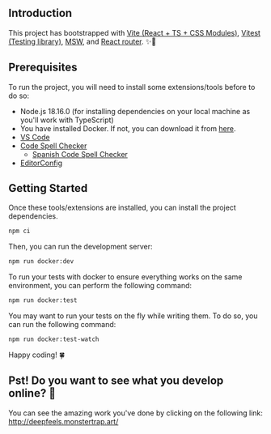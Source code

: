 ## Introduction
This project has bootstrapped with [Vite (React + TS + CSS Modules)](https://vitejs.dev/guide/features.html), [Vitest (Testing library)](https://vitest.dev), [MSW](https://mswjs.io), and [React router](https://reactrouter.com/en/main). :sparkles::purple_heart:

## Prerequisites
To run the project, you will need to install some extensions/tools before to do so:
- Node.js 18.16.0 (for installing dependencies on your local machine as you'll work with TypeScript)
- You have installed Docker. If not, you can download it from [here](https://www.docker.com/products/docker-desktop).
- [VS Code](https://code.visualstudio.com/download)
- [Code Spell Checker](https://marketplace.visualstudio.com/items?itemName=streetsidesoftware.code-spell-checker)
  - [Spanish Code Spell Checker](https://marketplace.visualstudio.com/items?itemName=streetsidesoftware.code-spell-checker-spanish)
- [EditorConfig](https://marketplace.visualstudio.com/items?itemName=EditorConfig.EditorConfig)

## Getting Started
Once these tools/extensions are installed, you can install the project dependencies.

``` bash
npm ci
```

Then, you can run the development server:
``` bash
npm run docker:dev
```

To run your tests with docker to ensure everything works on the same environment, you can perform the following command:
``` bash
npm run docker:test
```

You may want to run your tests on the fly while writing them. To do so, you can run the following command:
``` bash
npm run docker:test-watch
```

Happy coding! :four_leaf_clover:

## Pst! Do you want to see what you develop online? 👀
You can see the amazing work you've done by clicking on the following link: http://deepfeels.monstertrap.art/
